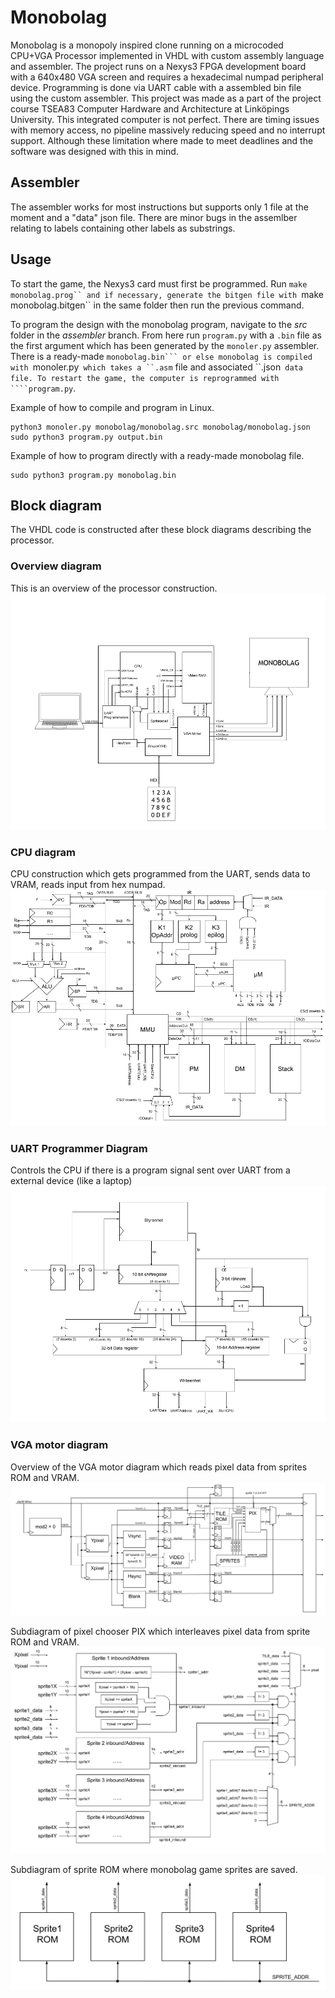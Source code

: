 # Monobolag
Monobolag is a monopoly inspired clone running on a microcoded CPU+VGA Processor implemented in VHDL with custom assembly language and assembler. The project runs on a Nexys3 FPGA development board with a 640x480 VGA screen and requires a hexadecimal numpad peripheral device. Programming is done via UART cable with a assembled bin file using the custom assembler. This project was made as a part of the project course TSEA83 Computer Hardware and Architecture at Linköpings University.
This integrated computer is not perfect. There are timing issues with memory access, no pipeline massively reducing speed and no interrupt support. Although these limitation where made to meet deadlines and the software was designed with this in mind.
## Assembler
The assembler works for most instructions but supports only 1 file at the moment and a "data" json file. There are minor bugs in the assemlber relating to labels containing other labels as substrings.

## Usage

To start the game, the Nexys3 card must first be programmed. Run ```make monobolag.prog`` and
if necessary, generate the bitgen file with ```make monobolag.bitgen`` in the same folder then run the previous command.

To program the design with the monobolag program, navigate to the *src* folder in the *assembler* branch. From here run ``program.py`` with a ``.bin`` file as the first argument which has been generated by the ``monoler.py`` assembler. There is a ready-made ``monobolag.bin``` or else monobolag is compiled with ``monoler.py``` which takes a ``.asm``` file and associated ``.json``` data file. To restart the game, the computer is reprogrammed with ````program.py```.

Example of how to compile and program in Linux.

```
python3 monoler.py monobolag/monobolag.src monobolag/monobolag.json
sudo python3 program.py output.bin
```

Example of how to program directly with a ready-made monobolag file.
```
sudo python3 program.py monobolag.bin
```
## Block diagram
The VHDL code is constructed after these block diagrams describing the processor.

### Overview diagram
This is an overview of the processor construction.
![Overview block diagram](/BlockDiagram/Overview.png)

### CPU diagram
CPU construction which gets programmed from the UART, sends data to VRAM, reads input from hex numpad.
![CPU diagram](/BlockDiagram/Blockschema-CPU.png)

### UART Programmer Diagram
Controls the CPU if there is a program signal sent over UART from a external device (like a laptop)
![UART Programmer block diagram](/BlockDiagram/UART-Programmer.png)

### VGA motor diagram
Overview of the VGA motor diagram which reads pixel data from sprites ROM and VRAM.
![VGA motor diagram](/BlockDiagram/Monobolag-VGA.png)

Subdiagram of pixel chooser PIX which interleaves pixel data from sprite ROM and VRAM.
![PIX diagram](/BlockDiagram/Blockdiagram-PIX.png)

Subdiagram of sprite ROM where monobolag game sprites are saved.
![Sprite ROM diagram](/BlockDiagram/Blockdiagram-Sprites.jpg)

